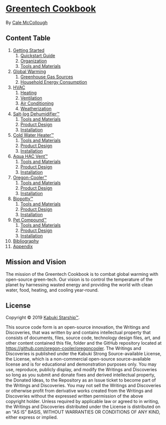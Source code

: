 # [Greentech Cookbook](github.com/oregon-cooler/greentech_cookbook)

By [Cale McCollough](https://calemccollough.github.io)

## Content Table

1. [Getting Started](./getting_started)
   1. [Quickstart Guide](./getting_started/quickstart_guide)
   1. [Organization](./getting_started/organization)
   1. [Tools and Materials](./salt-log_dehumidifier/tools_and_materials)
1. [Global Warming](./global_warming)
   1. [Greenhouse Gas Sources](./global_warming/greenhouse_gas_sources)
   1. [Household Energy Consumption](./global_warming/household_energy_consumption)
1. [HVAC](./hvac)
   1. [Heating](./hvac/heating)
   1. [Ventilation](./hvac/ventilation)
   1. [Air Conditioning](./hvac/air_conditioning)
   1. [Weatherization](./hvac/weatherization)
1. [Salt-log Dehumidifier™](./salt-log_dehumidifier)
   1. [Tools and Materials](./salt-log_dehumidifier/tools_and_materials)
   1. [Product Design](./salt-log_dehumidifier/product_design)
   1. [Installation](./salt-log_dehumidifier/installation)
1. [Cold Water Heater™](./cold_water_heater)
   1. [Tools and Materials](./cold_water_heater/tools_and_materials)
   1. [Product Design](./cold_water_heater/product_design)
   1. [Installation](./cold_water_heater/installation)
1. [Aqua HAC Vent™](./aqua_hacv)
   1. [Tools and Materials](./aqua_hacv/tools_and_materials)
   1. [Product Design](./aqua_hacv/product_design)
   1. [Installation](./aqua_hacv/installation)
1. [Oregon-Cooler™](./oregon-cooler)
   1. [Tools and Materials](./oregon-cooler/tools_and_materials)
   1. [Product Design](./oregon-cooler/product_design)
   1. [Installation](./oregon-cooler/installation)
1. [Biopotty™](./biopotty)
   1. [Tools and Materials](./biopotty/tools_and_materials)
   1. [Product Design](./biopotty/product_design)
   1. [Installation](./biopotty/installation)
1. [Pet Compound™](./pet_compound)
   1. [Tools and Materials](./pet_compound/tools_and_materials)
   1. [Product Design](./pet_compound/product_design)
   1. [Installation](./pet_compound/installation)
1. [Bibliography](./bibliography)
1. [Appendix](./appendix)

## Mission and Vision

The mission of the Greentech Cookbook is to combat global warming with open-source green-tech. Our vision is to control the temperature of the planet by harnessing wasted energy and providing the world with clean water, food, heating, and cooling year-round.

## License

Copyright © 2019 [Kabuki Starship™](https://kabukistarship.com).

This source code form is an open-source innovation, the Writings and Discoveries, that was written by and contains intellectual property that consists of documents, files, source code, technology design files, art, and other content contained this file, folder and the GitHub repository located at <https://github.com/oregon-cooler/oregoncooler>. The Writings and Discoveries is published under the Kabuki Strong Source-available License, the License, which is a non-commercial open-source source-available license and is for educational and demonstration purposes only. You may use, reproduce, publicly display, and modify the Writings and Discoveries so long as you submit and donate fixes and derived intellectual property, the Donated Ideas, to the Repository as an Issue ticket to become part of the Writings and Discoveries. You may not sell the Writings and Discoveries or otherwise profit from derivative works created from the Writings and Discoveries without the expressed written permission of the above copyright holder. Unless required by applicable law or agreed to in writing, the Writings and Discoveries distributed under the License is distributed on an "AS IS" BASIS, WITHOUT WARRANTIES OR CONDITIONS OF ANY KIND, either express or implied.
